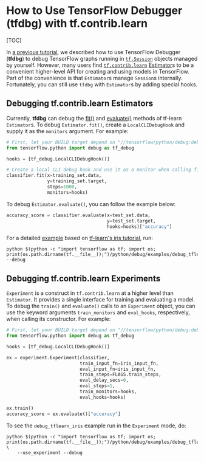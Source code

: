 # How to Use TensorFlow Debugger (tfdbg) with tf.contrib.learn

[TOC]

In [a previous tutorial](index.md), we described how to use TensorFlow Debugger (**tfdbg**)
to debug TensorFlow graphs running in
[`tf.Session`](https://tensorflow.org/api_docs/python/client.html#Session)
objects managed by yourself. However, many users find
[`tf.contrib.learn`](https://tensorflow.org/tutorials/tflearn/index.html)
[Estimator](https://tensorflow.org/api_docs/python/contrib.learn.html?cl=head#Estimator)s
to be a convenient higher-level API for creating and using models
in TensorFlow. Part of the convenience is that `Estimator`s manage `Session`s
internally. Fortunately, you can still use `tfdbg` with `Estimator`s by adding
special hooks.

## Debugging tf.contrib.learn Estimators

Currently, **tfdbg** can debug the
[fit()](https://tensorflow.org/api_docs/python/contrib.learn.html#BaseEstimator.fit)
and
[evaluate()](https://tensorflow.org/api_docs/python/contrib.learn.html#BaseEstimator.evaluate)
methods of tf-learn `Estimator`s. To debug `Estimator.fit()`,
create a `LocalCLIDebugHook` and supply it as the `monitors` argument. For example:

```python
# First, let your BUILD target depend on "//tensorflow/python/debug:debug_py"
from tensorflow.python import debug as tf_debug

hooks = [tf_debug.LocalCLIDebugHook()]

# Create a local CLI debug hook and use it as a monitor when calling fit().
classifier.fit(x=training_set.data,
               y=training_set.target,
               steps=1000,
               monitors=hooks)
```

To debug `Estimator.evaluate()`, you can follow the example below:

```python
accuracy_score = classifier.evaluate(x=test_set.data,
                                     y=test_set.target,
                                     hooks=hooks)["accuracy"]
```


For a detailed [example](https://www.tensorflow.org/code/tensorflow/python/debug/examples/debug_tflearn_iris.py) based on
[tf-learn's iris tutorial](../../../g3doc/tutorials/tflearn/index.md),
run:

```none
python $(python -c "import tensorflow as tf; import os; print(os.path.dirname(tf.__file__));")/python/debug/examples/debug_tflearn_iris.py --debug
```

## Debugging tf.contrib.learn Experiments

`Experiment` is a construct in `tf.contrib.learn` at a higher level than
`Estimator`.
It provides a single interface for training and evaluating a model. To debug
the `train()` and `evaluate()` calls to an `Experiment` object, you can
use the keyword arguments `train_monitors` and `eval_hooks`, respectively, when
calling its constructor. For example:

```python
# First, let your BUILD target depend on "//tensorflow/python/debug:debug_py"
from tensorflow.python import debug as tf_debug

hooks = [tf_debug.LocalCLIDebugHook()]

ex = experiment.Experiment(classifier,
                           train_input_fn=iris_input_fn,
                           eval_input_fn=iris_input_fn,
                           train_steps=FLAGS.train_steps,
                           eval_delay_secs=0,
                           eval_steps=1,
                           train_monitors=hooks,
                           eval_hooks=hooks)

ex.train()
accuracy_score = ex.evaluate()["accuracy"]
```

To see the `debug_tflearn_iris` example run in the `Experiment` mode, do:

```none
python $(python -c "import tensorflow as tf; import os; print(os.path.dirname(tf.__file__));")/python/debug/examples/debug_tflearn_iris.py \
    --use_experiment --debug
```
